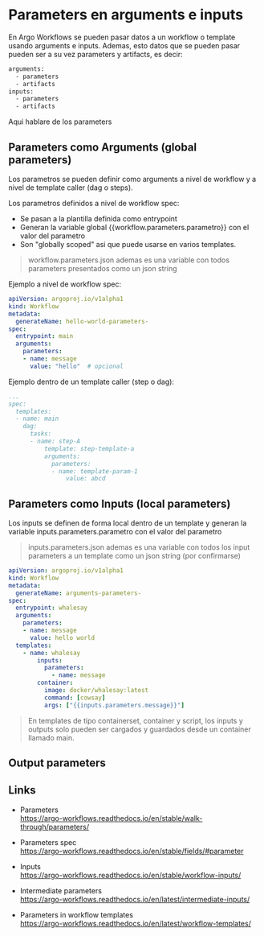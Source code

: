 # Parameters en arguments e inputs

En Argo Workflows se pueden pasar datos a un workflow o template usando arguments e inputs.
Ademas, esto datos que se pueden pasar pueden ser a su vez parameters y artifacts, es decir:

```txt
arguments:
  - parameters
  - artifacts
inputs:
  - parameters
  - artifacts
```

Aqui hablare de los parameters

## Parameters como Arguments (global parameters)

Los parametros se pueden definir como arguments a nivel de workflow y a nivel de template caller (dag o steps).

Los parametros definidos a nivel de workflow spec:

- Se pasan a la plantilla definida como entrypoint
- Generan la variable global {{workflow.parameters.parametro}} con el valor del parametro
- Son "globally scoped" asi que puede usarse en varios templates.

> workflow.parameters.json ademas es una variable con todos parameters presentados como un json string

Ejemplo a nivel de workflow spec:

```yaml
apiVersion: argoproj.io/v1alpha1
kind: Workflow
metadata:
  generateName: hello-world-parameters-
spec:
  entrypoint: main
  arguments:
    parameters:
    - name: message
      value: "hello"  # opcional
```

Ejemplo dentro de un template caller (step o dag):

```yaml
...
spec:
  templates:
  - name: main
    dag:
      tasks:
      - name: step-A
          template: step-template-a
          arguments:
            parameters:
            - name: template-param-1
                value: abcd
```

## Parameters como Inputs (local parameters)

Los inputs se definen de forma local dentro de un template y generan la variable inputs.parameters.parametro con el valor del parametro

> inputs.parameters.json ademas es una variable con todos los input parameters a un template como un json string (por confirmarse)

```yaml
apiVersion: argoproj.io/v1alpha1
kind: Workflow
metadata:
  generateName: arguments-parameters-
spec:
  entrypoint: whalesay
  arguments:
    parameters:
    - name: message
      value: hello world
  templates:
    - name: whalesay
        inputs:
          parameters:
            - name: message
        container:
          image: docker/whalesay:latest
          command: [cowsay]
          args: ["{{inputs.parameters.message}}"]
```

> En templates de tipo containerset, container y script, los inputs y outputs solo pueden ser cargados y guardados desde un container llamado main.

## Output parameters

## Links

- Parameters  
<https://argo-workflows.readthedocs.io/en/stable/walk-through/parameters/>

- Parameters spec  
<https://argo-workflows.readthedocs.io/en/stable/fields/#parameter>

- Inputs  
<https://argo-workflows.readthedocs.io/en/stable/workflow-inputs/>

- Intermediate parameters  
<https://argo-workflows.readthedocs.io/en/latest/intermediate-inputs/>

- Parameters in workflow templates  
<https://argo-workflows.readthedocs.io/en/latest/workflow-templates/>
